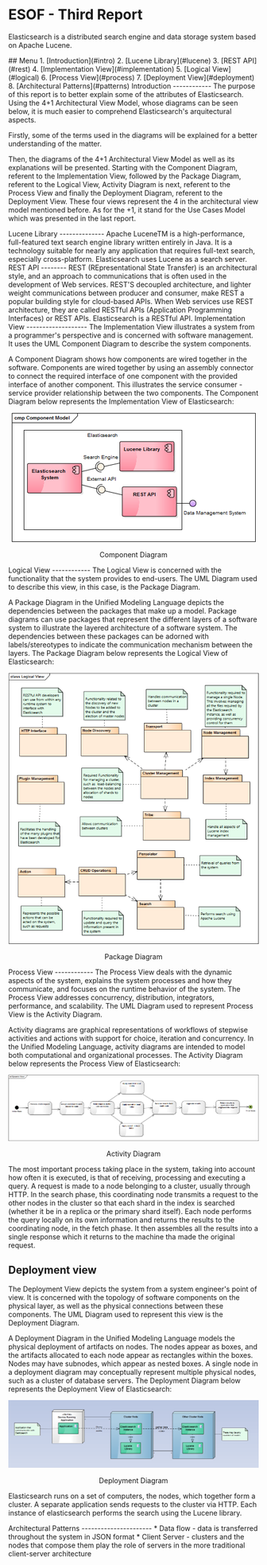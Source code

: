 ESOF - Third Report
====================
Elasticsearch is a distributed search engine and data storage system based on Apache Lucene.

<a name="index"/>
## Menu
1. [Introduction](#intro)
2. [Lucene Library](#lucene)
3. [REST API](#rest)
4. [Implementation View](#implementation)
5. [Logical View](#logical)
6. [Process View](#process)
7. [Deployment View](#deployment)
8. [Architectural Patterns](#patterns)

<a name="intro" />
Introduction
------------
The purpose of this report is to better explain some of the attributes of Elasticsearch. Using the 4+1 Architectural View Model, whose diagrams can be seen below, it is much easier to comprehend Elasticsearch's arquitectural aspects.

Firstly, some of the terms used in the diagrams will be explained for a better understanding of the matter.

Then, the diagrams of the 4+1 Architectural View Model as well as its explanations will be presented. Starting with the Component Diagram, referent to the Implementation View, followed by the Package Diagram, referent to the Logical View, Activity Diagram is next, referent to the Process View and finally the Deployment Diagram, referent to the Deployment View. These four views represent the 4 in the architectural view model mentioned before. As for the +1, it stand for the Use Cases Model which was presented in the last report.

<a name="lucene" />
Lucene Library
--------------
Apache LuceneTM is a high-performance, full-featured text search engine library written entirely in Java. It is a technology suitable for nearly any application that requires full-text search, especially cross-platform.
Elasticsearch uses Lucene as a search server.

<a name="rest" />
REST API
--------
REST (REpresentational State Transfer) is an architectural style, and an approach to communications that is often used in the development of Web services.
REST'S decoupled architecture, and lighter weight communications between producer and consumer, make REST a popular building style for cloud-based APIs. When Web services use REST architecture, they are called RESTful APIs (Application Programming Interfaces) or REST APIs. Elasticsearch is a RESTful API.

<a name="implementation" />
Implementation View
-------------------
The Implementation View illustrates a system from a programmer's perspective and is concerned with software management. It uses the UML Component Diagram to describe the system components.

A Component Diagram shows how components are wired together in the software. Components are wired together by using an assembly connector to connect the required interface of one component with the provided interface of another component. This illustrates the service consumer - service provider relationship between the two components.
The Component Diagram below represents the Implementation View of Elasticsearch: 
<p align="center">
  <img src="images/component.PNG" >
    <span class="caption">
      <p align="center">Component Diagram</p>
    </span>
</p>
<a name="logical"/>
Logical View
------------
The Logical View is concerned with the functionality that the system provides to end-users. The UML Diagram used to describe this view, in this case, is the Package Diagram. 

A Package Diagram in the Unified Modeling Language depicts the dependencies between the packages that make up a model. Package diagrams can use packages that represent the different layers of a software system to illustrate the layered architecture of a software system. The dependencies between these packages can be adorned with labels/stereotypes to indicate the communication mechanism between the layers.
The Package Diagram below represents the Logical View of Elasticsearch:
<p align="center">
  <img src="images/package.png" >
    <span class="caption">
      <p align="center">Package Diagram</p>
    </span>
</p>
<a name="process"/>
Process View
------------
The Process View deals with the dynamic aspects of the system, explains the system processes and how they communicate, and focuses on the runtime behavior of the system. The Process View addresses concurrency, distribution, integrators, performance, and scalability. The UML Diagram used to represent Process View is the Activity Diagram.

Activity diagrams are graphical representations of workflows of stepwise activities and actions with support for choice, iteration and concurrency. In the Unified Modeling Language, activity diagrams are intended to model both computational and organizational processes. 
The Activity Diagram below represents the Process View of Elasticsearch:
<p align="center">
  <img src="images/process.PNG" >
    <span class="caption">
      <p align="center">Activity Diagram</p>
    </span>
</p>
<a name="deployment"/>
The most important process taking place in the system, taking into account how often it is executed, is that of receiving, processing and executing a query. A request is made to a node belonging to a cluster, usually through HTTP. In the search phase, this coordinating node transmits a request to the other nodes in the cluster so that each shard in the index is searched (whether it be in a replica or the primary shard itself). Each node performs the query locally on its own information and returns the results to the coordinating node, in the fetch phase. It then assembles all the results into a single response which it returns to the machine tha made the original request.

Deployment view
---------------
The Deployment View depicts the system from a system engineer's point of view. It is concerned with the topology of software components on the physical layer, as well as the physical connections between these components. The UML Diagram used to represent this view is the Deployment Diagram.

A Deployment Diagram in the Unified Modeling Language models the physical deployment of artifacts on nodes. The nodes appear as boxes, and the artifacts allocated to each node appear as rectangles within the boxes. Nodes may have subnodes, which appear as nested boxes. A single node in a deployment diagram may conceptually represent multiple physical nodes, such as a cluster of database servers.
The Deployment Diagram below represents the Deployment View of Elasticsearch:

<p align="center">
  <img src="images/deployment.PNG">
  <span class="caption">
      <p align="center">Deployment Diagram</p>
  </span>
</p>

Elasticsearch runs on a set of computers, the nodes, which together form a cluster. A separate application sends requests to the cluster via HTTP. Each instance of elasticsearch performs the search using the Lucene library.

<a name="patterns"/>
Architectural Patterns
----------------------
* Data flow - data is transferred throughout the system in JSON format
* Client Server - clusters and the nodes that compose them play the role of servers in the more traditional client-server architecture
